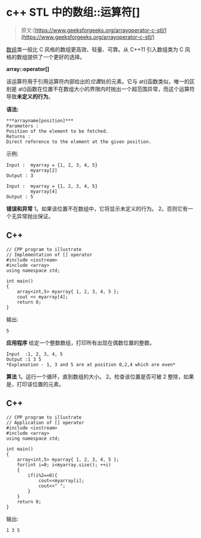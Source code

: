 # c++ STL 中的数组::运算符[]

> 原文:[https://www.geeksforgeeks.org/arrayoperator-c-stl/](https://www.geeksforgeeks.org/arrayoperator-c-stl/)

[数组](https://www.geeksforgeeks.org/array-class-c/)类一般比 C 风格的数组更高效、轻量、可靠。从 C++11 引入数组类为 C 风格的数组提供了一个更好的选择。

**array::operator[]**

该运算符用于引用运算符内部给出的*位置*处的元素。它与 at()函数类似，唯一的区别是 at()函数在位置不在数组大小的界限内时抛出一个超范围异常，而这个运算符导致**未定义的行为**。

**语法:**

```
***arrayname[position]***
Parameters :
Position of the element to be fetched.
Returns :
Direct reference to the element at the given position.
```

示例:

```
Input :  myarray = {1, 2, 3, 4, 5}
         myarray[2]
Output : 3

Input :  myarray = {1, 2, 3, 4, 5}
         myarray[4]
Output : 5
```

**错误和异常**
1。如果该位置不在数组中，它将显示未定义的行为。
2。否则它有一个无异常抛出保证。

## C++

```
// CPP program to illustrate
// Implementation of [] operator
#include <iostream>
#include <array>
using namespace std;

int main()
{
    array<int,5> myarray{ 1, 2, 3, 4, 5 };
    cout << myarray[4];
    return 0;
}
```

输出:

```
5
```

**应用程序**
给定一个整数数组，打印所有出现在偶数位置的整数。

```
Input  :1, 2, 3, 4, 5
Output :1 3 5
*Explanation - 1, 3 and 5 are at position 0,2,4 which are even*
```

**算法**
1。运行一个循环，直到数组的大小。
2。检查该位置是否可被 2 整除，如果是，打印该位置的元素。

## C++

```
// CPP program to illustrate
// Application of [] operator
#include <iostream>
#include <array>
using namespace std;

int main()
{
    array<int,5> myarray{ 1, 2, 3, 4, 5 };
    for(int i=0; i<myarray.size(); ++i)
    {
        if(i%2==0){
            cout<<myarray[i];
            cout<<" ";
        }
    }
    return 0;
}
```

输出:

```
1 3 5
```
